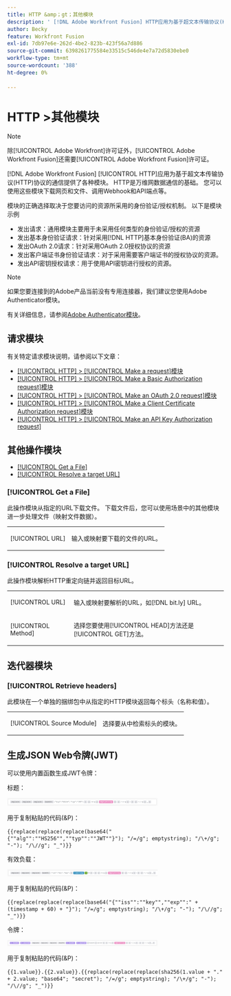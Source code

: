 ```yaml
---
title: HTTP &amp；gt；其他模块
description: ' [!DNL Adobe Workfront Fusion] HTTP应用为基于超文本传输协议(HTTP)协议的通信提供了各种模块。 HTTP是万维网数据通信的基础。 您可以使用这些模块下载网页和文件、调用Webhook和API端点等。'
author: Becky
feature: Workfront Fusion
exl-id: 7db97e6e-262d-4be2-823b-423f56a7d886
source-git-commit: 6398261775584e33515c546de4e7a72d5830ebe0
workflow-type: tm+mt
source-wordcount: '388'
ht-degree: 0%

---
```


# HTTP >其他模块

>[!NOTE]
>
>除[!UICONTROL Adobe Workfront]许可证外，[!UICONTROL Adobe Workfront Fusion]还需要[!UICONTROL Adobe Workfront Fusion]许可证。

[!DNL Adobe Workfront Fusion] [!UICONTROL HTTP]应用为基于超文本传输协议(HTTP)协议的通信提供了各种模块。 HTTP是万维网数据通信的基础。 您可以使用这些模块下载网页和文件、调用Webhook和API端点等。

模块的正确选择取决于您要访问的资源所采用的身份验证/授权机制。 以下是模块示例

* 发出请求：通用模块主要用于未采用任何类型的身份验证/授权的资源
* 发出基本身份验证请求：针对采用[!DNL HTTP]基本身份验证(BA)的资源
* 发出OAuth 2.0请求：针对采用OAuth 2.0授权协议的资源
* 发出客户端证书身份验证请求：对于采用需要客户端证书的授权协议的资源。
* 发出API密钥授权请求：用于使用API密钥进行授权的资源。

>[!NOTE]
>
>如果您要连接到的Adobe产品当前没有专用连接器，我们建议您使用Adobe Authenticator模块。
>
>有关详细信息，请参阅[Adobe Authenticator模块](/help/workfront-fusion/references/apps-and-modules/adobe-connectors/adobe-authenticator-modules.md)。

## 请求模块

有关特定请求模块说明，请参阅以下文章：

* [[!UICONTROL HTTP] > [!UICONTROL Make a request]模块](/help/workfront-fusion/references/apps-and-modules/universal-connectors/http-module-make-a-request.md)
* [[!UICONTROL HTTP] > [!UICONTROL Make a Basic Authorization request]模块](/help/workfront-fusion/references/apps-and-modules/universal-connectors/http-module-make-a-basic-auth-request.md)
* [[!UICONTROL HTTP] > [!UICONTROL Make an OAuth 2.0 request]模块](/help/workfront-fusion/references/apps-and-modules/universal-connectors/http-module-make-an-oauth-2-request.md)
* [[!UICONTROL HTTP] > [!UICONTROL Make a Client Certificate Authorization request]模块](/help/workfront-fusion/references/apps-and-modules/universal-connectors/http-module-make-a-client-cert-auth-request.md)
* [[!UICONTROL HTTP] > [!UICONTROL Make an API Key Authorization request]](/help/workfront-fusion/references/apps-and-modules/universal-connectors/http-module-make-an-api-key-auth-request.md)

## 其他操作模块

* [[!UICONTROL Get a File]](#get-a-file)
* [[!UICONTROL Resolve a target URL]](#resolve-a-target-url)

### [!UICONTROL Get a File]

此操作模块从指定的URL下载文件。 下载文件后，您可以使用场景中的其他模块进一步处理文件（映射文件数据）。

<table style="table-layout:auto"> 
 <col> 
 <col> 
 <tbody> 
  <tr> 
   <td role="rowheader">[!UICONTROL URL] </td> 
   <td> <p>输入或映射要下载的文件的URL。 </p> </td> 
  </tr> 
 </tbody> 
</table>

### [!UICONTROL Resolve a target URL]

此操作模块解析HTTP重定向链并返回目标URL。

<table style="table-layout:auto"> 
 <col> 
 <col> 
 <tbody> 
  <tr> 
   <td role="rowheader">[!UICONTROL URL] </td> 
   <td> <p>输入或映射要解析的URL，如[!DNL bit.ly] URL。</p> </td> 
  </tr> 
  <tr> 
   <td role="rowheader">[!UICONTROL Method] </td> 
   <td> <p>选择您要使用[!UICONTROL HEAD]方法还是[!UICONTROL GET]方法。</p> </td> 
  </tr> 
 </tbody> 
</table>

## 迭代器模块

### [!UICONTROL Retrieve headers]

此模块在一个单独的捆绑包中从指定的HTTP模块返回每个标头（名称和值）。

<table style="table-layout:auto"> 
 <col> 
 <col> 
 <tbody> 
  <tr> 
   <td role="rowheader">[!UICONTROL Source Module]</td> 
   <td> <p> 选择要从中检索标头的模块。</p> </td> 
  </tr> 
 </tbody> 
</table>

## 生成JSON Web令牌(JWT)

可以使用内置函数生成JWT令牌：

标题：

![](/help/workfront-fusion/references/apps-and-modules/assets/jwt-header-350x19.png)

用于复制粘贴的代码(&amp;P)：

```
{{replace(replace(replace(base64("{""alg"":""HS256"",""typ"":""JWT""}"); "/=/g"; emptystring); "/\+/g"; "-"); "/\//g"; "_")}}
```

有效负载：

![](/help/workfront-fusion/references/apps-and-modules/assets/jwt-payload-350x17.png)

用于复制粘贴的代码(&amp;P)：

```
{{replace(replace(replace(base64("{""iss"":""key"",""exp"":" + (timestamp + 60) + "}"); "/=/g"; emptystring); "/\+/g"; "-"); "/\//g"; "_")}}
```

令牌：

![](/help/workfront-fusion/references/apps-and-modules/assets/jwt-token-350x15.png)

用于复制粘贴的代码(&amp;P)：

```
{{1.value}}.{{2.value}}.{{replace(replace(replace(sha256(1.value + "." + 2.value; "base64"; "secret"); "/=/g"; emptystring); "/\+/g"; "-"); "/\//g"; "_")}}
```
